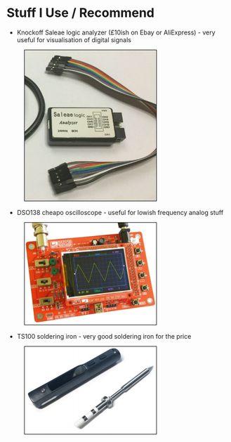 # Stuff I Use / Recommend
- Knockoff Saleae logic analyzer (£10ish on Ebay or AliExpress) - very useful for visualisation of digital signals

<figure>
<img width="300" src="../Images/saleae.png" alt="" style="border:1px solid black;"/>
<figcaption style="font-style: italic;">
</figcaption>
</figure>

- DSO138 cheapo oscilloscope - useful for lowish frequency analog stuff

<figure>
<img width="300" src="../Images/dso138.png" alt="" style="border:1px solid black;"/>
<figcaption style="font-style: italic;">
</figcaption>
</figure>

- TS100 soldering iron - very good soldering iron for the price

<figure>
<img width="300" src="../Images/ts100.png" alt="" style="border:1px solid black;"/>
<figcaption style="font-style: italic;">
</figcaption>
</figure>